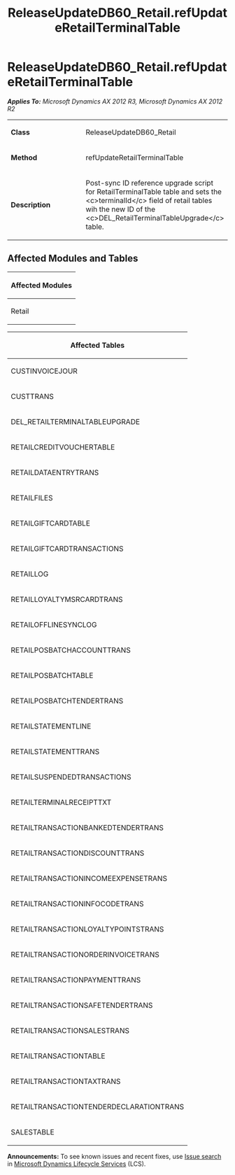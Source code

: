 ﻿---
title: ReleaseUpdateDB60_Retail.refUpdateRetailTerminalTable
TOCTitle: ReleaseUpdateDB60_Retail.refUpdateRetailTerminalTable
ms:assetid: bef07601-1020-b4f6-abbd-1959f9c66e58
ms:mtpsurl: https://msdn.microsoft.com/en-us/library/JJ686740(v=AX.60)
ms:contentKeyID: 49710938
ms.date: 05/18/2015
mtps_version: v=AX.60
---

# ReleaseUpdateDB60\_Retail.refUpdateRetailTerminalTable 


_**Applies To:** Microsoft Dynamics AX 2012 R3, Microsoft Dynamics AX 2012 R2_

<table>
<colgroup>
<col style="width: 50%" />
<col style="width: 50%" />
</colgroup>
<tbody>
<tr class="odd">
<td><p><strong>Class</strong></p></td>
<td><p>ReleaseUpdateDB60_Retail</p></td>
</tr>
<tr class="even">
<td><p><strong>Method</strong></p></td>
<td><p>refUpdateRetailTerminalTable</p></td>
</tr>
<tr class="odd">
<td><p><strong>Description</strong></p></td>
<td><p>Post-sync ID reference upgrade script for RetailTerminalTable table and sets the &lt;c&gt;terminalId&lt;/c&gt; field of retail tables wih the new ID of the &lt;c&gt;DEL_RetailTerminalTableUpgrade&lt;/c&gt; table.</p></td>
</tr>
</tbody>
</table>


## Affected Modules and Tables

<table>
<colgroup>
<col style="width: 100%" />
</colgroup>
<thead>
<tr class="header">
<th><p>Affected Modules</p></th>
</tr>
</thead>
<tbody>
<tr class="odd">
<td><p>Retail</p></td>
</tr>
</tbody>
</table>


<table>
<colgroup>
<col style="width: 100%" />
</colgroup>
<thead>
<tr class="header">
<th><p>Affected Tables</p></th>
</tr>
</thead>
<tbody>
<tr class="odd">
<td><p>CUSTINVOICEJOUR</p></td>
</tr>
<tr class="even">
<td><p>CUSTTRANS</p></td>
</tr>
<tr class="odd">
<td><p>DEL_RETAILTERMINALTABLEUPGRADE</p></td>
</tr>
<tr class="even">
<td><p>RETAILCREDITVOUCHERTABLE</p></td>
</tr>
<tr class="odd">
<td><p>RETAILDATAENTRYTRANS</p></td>
</tr>
<tr class="even">
<td><p>RETAILFILES</p></td>
</tr>
<tr class="odd">
<td><p>RETAILGIFTCARDTABLE</p></td>
</tr>
<tr class="even">
<td><p>RETAILGIFTCARDTRANSACTIONS</p></td>
</tr>
<tr class="odd">
<td><p>RETAILLOG</p></td>
</tr>
<tr class="even">
<td><p>RETAILLOYALTYMSRCARDTRANS</p></td>
</tr>
<tr class="odd">
<td><p>RETAILOFFLINESYNCLOG</p></td>
</tr>
<tr class="even">
<td><p>RETAILPOSBATCHACCOUNTTRANS</p></td>
</tr>
<tr class="odd">
<td><p>RETAILPOSBATCHTABLE</p></td>
</tr>
<tr class="even">
<td><p>RETAILPOSBATCHTENDERTRANS</p></td>
</tr>
<tr class="odd">
<td><p>RETAILSTATEMENTLINE</p></td>
</tr>
<tr class="even">
<td><p>RETAILSTATEMENTTRANS</p></td>
</tr>
<tr class="odd">
<td><p>RETAILSUSPENDEDTRANSACTIONS</p></td>
</tr>
<tr class="even">
<td><p>RETAILTERMINALRECEIPTTXT</p></td>
</tr>
<tr class="odd">
<td><p>RETAILTRANSACTIONBANKEDTENDERTRANS</p></td>
</tr>
<tr class="even">
<td><p>RETAILTRANSACTIONDISCOUNTTRANS</p></td>
</tr>
<tr class="odd">
<td><p>RETAILTRANSACTIONINCOMEEXPENSETRANS</p></td>
</tr>
<tr class="even">
<td><p>RETAILTRANSACTIONINFOCODETRANS</p></td>
</tr>
<tr class="odd">
<td><p>RETAILTRANSACTIONLOYALTYPOINTSTRANS</p></td>
</tr>
<tr class="even">
<td><p>RETAILTRANSACTIONORDERINVOICETRANS</p></td>
</tr>
<tr class="odd">
<td><p>RETAILTRANSACTIONPAYMENTTRANS</p></td>
</tr>
<tr class="even">
<td><p>RETAILTRANSACTIONSAFETENDERTRANS</p></td>
</tr>
<tr class="odd">
<td><p>RETAILTRANSACTIONSALESTRANS</p></td>
</tr>
<tr class="even">
<td><p>RETAILTRANSACTIONTABLE</p></td>
</tr>
<tr class="odd">
<td><p>RETAILTRANSACTIONTAXTRANS</p></td>
</tr>
<tr class="even">
<td><p>RETAILTRANSACTIONTENDERDECLARATIONTRANS</p></td>
</tr>
<tr class="odd">
<td><p>SALESTABLE</p></td>
</tr>
</tbody>
</table>

  
**Announcements:** To see known issues and recent fixes, use [Issue search](http://go.microsoft.com/fwlink/?linkid=389258) in [Microsoft Dynamics Lifecycle Services](http://go.microsoft.com/fwlink/?linkid=306505) (LCS).

